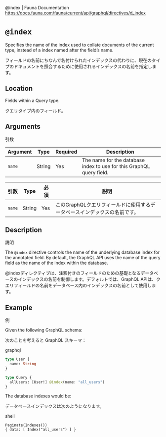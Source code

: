 @index | Fauna Documentation
https://docs.fauna.com/fauna/current/api/graphql/directives/d_index

# `@index`

Specifies the name of the index used to collate documents of the current type, instead of a index named after the field’s name.

フィールドの名前にちなんで名付けられたインデックスの代わりに、現在のタイプのドキュメントを照合するために使用されるインデックスの名前を指定します。

## [](#location)Location

Fields within a Query type.

クエリタイプ内のフィールド。

## [](#arguments)Arguments

引数

|Argument|Type|Required|Description|
|--|--|--|--|
|`name`|String|Yes|The name for the database index to use for this GraphQL query field.|

|引数|Type|必須|説明|
|--|--|--|--|
|`name`|String|Yes|このGraphQLクエリフィールドに使用するデータベースインデックスの名前です。|

## [](#description)Description

説明

The `@index` directive controls the name of the underlying database index for the annotated field. By default, the GraphQL API uses the name of the query field as the name of the index within the database.

@indexディレクティブは、注釈付きのフィールドのための基礎となるデータベースのインデックスの名前を制御します。デフォルトでは、GraphQL APIは、クエリフィールドの名前をデータベース内のインデックスの名前として使用します。

## [](#example)Example

例

Given the following GraphQL schema:

次のことを考えると GraphQL スキーマ：

graphql

```graphql
type User {
  name: String
}

type Query {
  allUsers: [User!] @index(name: "all_users")
}
```

The database indexes would be:

データベースインデックスは次のようになります。

shell

```shell
Paginate(Indexes())
{ data: [ Index("all_users") ] }
```
